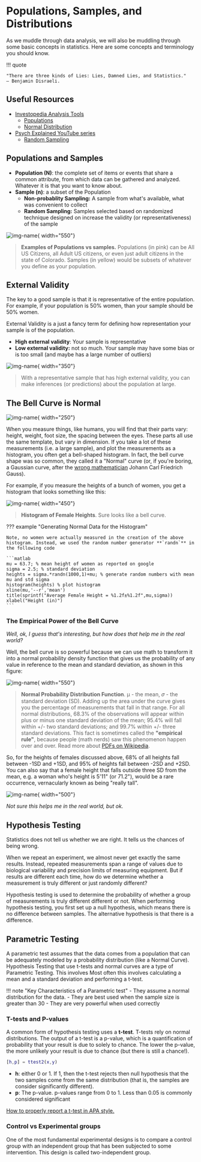 # Populations, Samples, and Distributions

As we muddle through data analysis, we will also be muddling through some basic concepts in statistics. Here are some concepts and terminology you should know.

!!! quote

    "There are three kinds of Lies: Lies, Damned Lies, and Statistics." — Benjamin Disraeli.

## Useful Resources

- [Investopedia Analysis Tools](https://www.investopedia.com/tools-for-fundamental-analysis-4689755)
  - [Populations](https://www.investopedia.com/terms/p/population.asp)
  - [Normal Distribution](https://www.investopedia.com/terms/n/normaldistribution.asp#:~:text=The%20Bottom%20Line-,Normal%20distribution%2C%20also%20known%20as%20the%20Gaussian%20distribution%2C%20is%20a,defined%20by%20the%20standard%20deviation.)
- [Psych Explained YouTube series](https://www.youtube.com/@PsychExplained)
  - [Random Sampling](https://www.youtube.com/watch?v=r-rFO_2NsgI&list=PL_pCzdGjrXUXiNIaoUNjjxZ4sAu8ypV-y&index=6)

## Populations and Samples

- **Population (N)**: the complete set of items or events that share a common attribute, from which data can be gathered and analyzed. Whatever it is that you want to know about.
- **Sample (n)**: a subset of the Population
  - **Non-probablity Sampling:** A sample from what's available, what was convenient to collect
  - **Random Sampling:** Samples selected based on randomized technique designed on increase the validity (or representativeness) of the sample

![img-name](images/US-PopvSample.png){ width="550"}

>**Examples of Populations vs samples.** Populations (in pink) can be All US Citizens, all Adult US citizens, or even just adult citizens in the state of Colorado. Samples (in yellow) would be subsets of whatever you define as your population.

## External Validity

The key to a good sample is that it is representative of the entire population. For example, if your population is 50% women, than your sample should be 50% women.

External Validity is a just a fancy term for defining how representation your sample is of the population.

- **High external validity**: Your sample is representative
- **Low external validity:** not so much. Your sample may have some bias or is too small (and maybe has a large number of outliers)

![img-name](images/Sample-inference.png){ width="350"}

>With a representative sample that has high external validity, you can make inferences (or predictions) about the population at large.

## The Bell Curve is Normal

![img-name](images/bell-curve-you-are-here.png){ width="250"}

When you measure things, like humans, you will find that their parts vary: height, weight, foot size, the spacing between the eyes. These parts all use the same template, but vary in dimension. If you take a lot of these measurements (i.e. a large sample), and plot the measurements as a histogram, you often get a bell-shaped histogram. In fact, the bell curve shape was so common, they called it a "Normal" curve (or, if you're boring, a Gaussian curve, after the [wrong mathematician](https://en.wikipedia.org/wiki/Abraham_de_Moivre) Johann Carl Friedrich Gauss).

For example, if you measure the heights of a bunch of women, you get a histogram that looks something like this:

![img-name](images/histogram-female-heights.png){ width="450"}

>**Histogram of Female Heights**. Sure looks like a bell curve.

??? example "Generating Normal Data for the Histogram"

    Note, no women were actually measured in the creation of the above histogram. Instead, we used the random number generator **`randn`** in the following code 

    ```matlab
    mu = 63.7; % mean height of women as reported on google
    sigma = 2.5; % standard deviation
    heights = sigma.*randn(1000,1)+mu; % generate random numbers with mean mu and std sigma
    histogram(heights) % plot histogram
    xline(mu,'--r','mean')
    title(sprintf("Average Female Height = %1.2f±%1.2f",mu,sigma))
    xlabel("Height (in)")
    ```

### The Empirical Power of the Bell Curve

*Well, ok, I guess that's interesting, but how does that help me in the real world?*

Well, the bell curve is so powerful because we can use math to transform it into a normal probability density function that gives us the probability of any value in reference to the mean and standard deviation, as shown in this figure:

![img-name](images/normal-distribution-1024x640.webp){ width="550"}

>**Normal Probability Distribution Function**. µ - the mean, 𝜎 - the standard deviation (SD). Adding up the area under the curve gives you the percentage of measurements that fall in that range. For all normal distributions, 68.3% of the observations will appear within plus or minus one standard deviation of the mean; 95.4% will fall within +/- two standard deviations; and 99.7% within +/- three standard deviations. This fact is sometimes called the **"empirical rule"**, because people (math nerds) saw this phenomenon happen over and over. Read more about [PDFs on Wikipedia](https://en.wikipedia.org/wiki/Probability_density_function).

So, for the heights of females discussed above, 68% of all heights fall between -1SD and +1SD, and 95% of heights fall between -2SD and +2SD. You can also say that a female height that falls outside three SD from the mean, e.g. a woman who's height is 5'11" (or 71.2"), would be a rare occurrence, vernacularly known as being "really tall".

![img-name](images/bell-curve-really-tall.png){ width="500"}

*Not sure this helps me in the real world, but ok.*

## Hypothesis Testing

Statistics does not tell us whether we are right. It tells us the chances of being wrong.

When we repeat an experiment, we almost never get exactly the same results. Instead, repeated measurements span a range of values due to biological variability and precision limits of measuring equipment. But if results are different each time, how do we determine whether a measurement is truly different or just randomly different?

Hypothesis testing is used to determine the probability of whether a group of measurements is truly different different or not. When performing hypothesis testing, you first set up a null hypothesis, which means there is no difference between samples. The alternative hypothesis is that there is a difference.

## Parametric Testing

A parametric test assumes that the data comes from a population that can be adequately modeled by a probability distribution (like a Normal Curve).
Hypothesis Testing that use t-tests and normal curves are a type of Parametric Testing. This involves Most often this involves calculating a mean and a standard deviation and performing a t-test.

!!! note "Key Characteristics of a Parametric test"
    - They assume a normal distribution for the data.
    - They are best used when the sample size is greater than 30
    - They are very powerful when used correctly

### T-tests and P-values

A  common form of hypothesis testing uses a **t-test**. T-tests rely on normal distributions. The output of a t-test is a p-value, which is a quantification of probability that your result is due to solely to chance. The lower the p-value, the more unlikely your result is due to chance (but there is still a chance!).

```matlab linenums="1" title="A two-sample t-test in MATLAB"
[h,p] = ttest2(x,y)
```

- **h**: either 0 or 1. If 1, then the t-test rejects then null hypothesis that the two samples come from the same distribution (that is, the samples are consider significantly different).
- **p**: The p-value. p-values range from 0 to 1.  Less than 0.05 is commonly considered significant

[How to properly report a t-test in APA style.](https://www.socscistatistics.com/tutorials/ttest/default.aspx)

### Control vs Experimental groups

One of the most fundamental experimental designs is to compare a control group with an independent group that has been subjected to some intervention. This design is called two-independent group.


